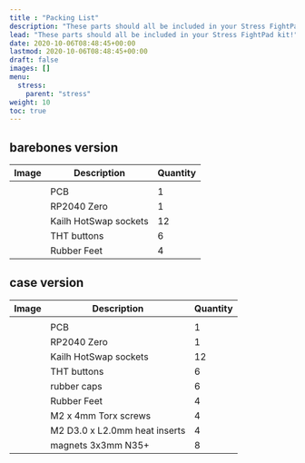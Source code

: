 ```yaml
---
title : "Packing List"
description: "These parts should all be included in your Stress FightPad kit!"
lead: "These parts should all be included in your Stress FightPad kit!"
date: 2020-10-06T08:48:45+00:00
lastmod: 2020-10-06T08:48:45+00:00
draft: false
images: []
menu:
  stress:
    parent: "stress"
weight: 10
toc: true
---
```


## barebones version

| Image | Description           | Quantity |
| ----- | --------------------- | -------- |
|       |
| ![]() | PCB                   | 1        |
| ![]() | RP2040 Zero           | 1        |
| ![]() | Kailh HotSwap sockets | 12       |
| ![]() | THT buttons           | 6        |
| ![]() | Rubber Feet           | 4        |

## case version

| Image | Description                   | Quantity |
| ----- | ----------------------------- | -------- |
|       |
| ![]() | PCB                           | 1        |
| ![]() | RP2040 Zero                   | 1        |
| ![]() | Kailh HotSwap sockets         | 12       |
| ![]() | THT buttons                   | 6        |
| ![]() | rubber caps                   | 6        |
| ![]() | Rubber Feet                   | 4        |
| ![]() | M2 x 4mm Torx screws          | 4        |
| ![]() | M2 D3.0 x L2.0mm heat inserts | 4        |
| ![]() | magnets 3x3mm N35+            | 8        |